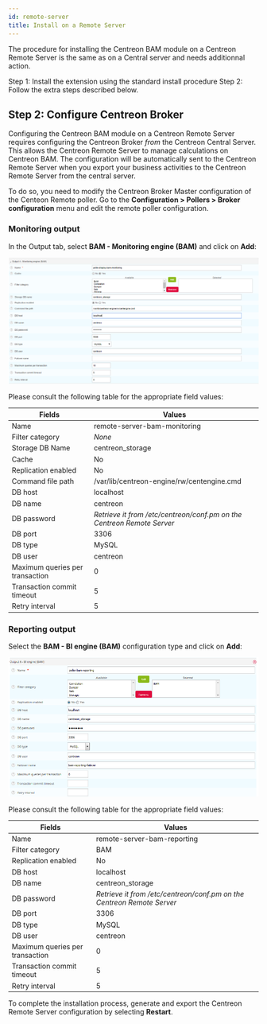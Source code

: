 ```yaml
---
id: remote-server
title: Install on a Remote Server
---
```


The procedure for installing the Centreon BAM module on a Centreon Remote Server
is the same as on a Central server and needs additionnal action.

  Step 1: Install the extension using the standard install procedure
  Step 2: Follow the extra steps described below.

## Step 2: Configure Centreon Broker

Configuring the Centreon BAM module on a Centreon Remote Server requires
configuring the Centreon Broker *from* the Centreon Central Server. This allows
the Centreon Remote Server to manage calculations on Centreon BAM. The
configuration will be automatically sent to the Centreon Remote Server when you
export your business activities to the Centreon Remote Server from the central
server.

To do so, you need to modify the Centreon Broker Master configuration of the
Centeon Remote poller. Go to the **Configuration \> Pollers \> Broker
configuration** menu and edit the remote poller configuration.

### Monitoring output

In the Output tab, select **BAM - Monitoring engine (BAM)** and click on
**Add**:

![image](../assets/service-mapping/remote-server/conf_poller_bam_monitoring.png)

Please consult the following table for the appropriate field values:

| **Fields**                      | **Values**                                                             |
| ------------------------------- | ---------------------------------------------------------------------- |
| Name                            | remote-server-bam-monitoring                                           |
| Filter category                 | *None*                                                                 |
| Storage DB Name                 | centreon\_storage                                                      |
| Cache                           | No                                                                     |
| Replication enabled             | No                                                                     |
| Command file path               | /var/lib/centreon-engine/rw/centengine.cmd                             |
| DB host                         | localhost                                                              |
| DB name                         | centreon                                                               |
| DB password                     | *Retrieve it from /etc/centreon/conf.pm on the Centreon Remote Server* |
| DB port                         | 3306                                                                   |
| DB type                         | MySQL                                                                  |
| DB user                         | centreon                                                               |
| Maximum queries per transaction | 0                                                                      |
| Transaction commit timeout      | 5                                                                      |
| Retry interval                  | 5                                                                      |

### Reporting output

Select the **BAM - BI engine (BAM)** configuration type and click on **Add**:

![image](../assets/service-mapping/remote-server/conf_poller_bam_reporting.png)

Please consult the following table for the appropriate field values:

| **Fields**                      | **Values**                                                             |
| ------------------------------- | ---------------------------------------------------------------------- |
| Name                            | remote-server-bam-reporting                                            |
| Filter category                 | BAM                                                                    |
| Replication enabled             | No                                                                     |
| DB host                         | localhost                                                              |
| DB name                         | centreon\_storage                                                      |
| DB password                     | *Retrieve it from /etc/centreon/conf.pm on the Centreon Remote Server* |
| DB port                         | 3306                                                                   |
| DB type                         | MySQL                                                                  |
| DB user                         | centreon                                                               |
| Maximum queries per transaction | 0                                                                      |
| Transaction commit timeout      | 5                                                                      |
| Retry interval                  | 5                                                                      |

To complete the installation process, generate and export the Centreon Remote
Server configuration by selecting **Restart**.

